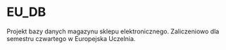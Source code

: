 # EU_DB
Projekt bazy danych magazynu sklepu elektronicznego.
Zaliczeniowo dla semestru czwartego w Europejska Uczelnia.
